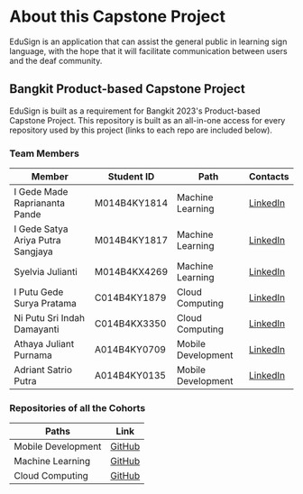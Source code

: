 # About this Capstone Project

EduSign is an application that can assist the general public in learning sign language, with the hope that it will facilitate communication between users and the deaf community.

## Bangkit Product-based Capstone Project

EduSign is built as a requirement for Bangkit 2023's Product-based Capstone Project. This repository is built as an all-in-one access for every repository used by this project (links to each repo are included below).

### Team Members

| Member                        | Student ID      | Path                | Contacts                    |
|-------------------------------|-----------------|---------------------|-----------------------------|
| I Gede Made Rapriananta Pande | M014B4KY1814    | Machine Learning     | [LinkedIn](https://www.linkedin.com/) | [GitHub](https://github.com/) |
| I Gede Satya Ariya Putra Sangjaya | M014B4KY1817 | Machine Learning     | [LinkedIn](https://www.linkedin.com/) | [GitHub](https://github.com/) |
| Syelvia Julianti             | M014B4KX4269    | Machine Learning     | [LinkedIn](https://www.linkedin.com/) | [GitHub](https://github.com/) |
| I Putu Gede Surya Pratama    | C014B4KY1879    | Cloud Computing      | [LinkedIn](https://www.linkedin.com/) | [GitHub](https://github.com/) |
| Ni Putu Sri Indah Damayanti   | C014B4KX3350    | Cloud Computing      | [LinkedIn](https://www.linkedin.com/) | [GitHub](https://github.com/) |
| Athaya Juliant Purnama       | A014B4KY0709    | Mobile Development   | [LinkedIn](https://www.linkedin.com/) | [GitHub](https://github.com/) |
| Adriant Satrio Putra         | A014B4KY0135    | Mobile Development   | [LinkedIn](https://www.linkedin.com/) | [GitHub](https://github.com/) |

### Repositories of all the Cohorts

| Paths                | Link                        |
|----------------------|-----------------------------|
| Mobile Development    | [GitHub](https://github.com/) |
| Machine Learning      | [GitHub](https://github.com/) |
| Cloud Computing       | [GitHub](https://github.com/) |
